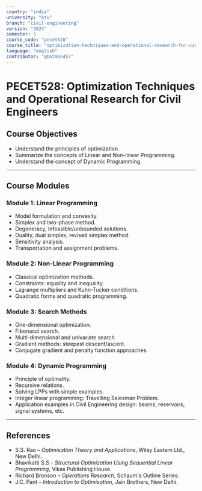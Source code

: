```yaml
---
country: "india"
university: "ktu"
branch: "civil-engineering"
version: "2024"
semester: 5
course_code: "pecet528"
course_title: "optimization-techniques-and-operational-research-for-civil-engineers"
language: "english"
contributor: "@batman457"
---
```


# PECET528: Optimization Techniques and Operational Research for Civil Engineers

## Course Objectives
- Understand the principles of optimization.
- Summarize the concepts of Linear and Non-linear Programming.
- Understand the concept of Dynamic Programming.

---

## Course Modules

### Module 1: Linear Programming
- Model formulation and convexity.
- Simplex and two-phase method.
- Degeneracy, infeasible/unbounded solutions.
- Duality, dual simplex, revised simplex method.
- Sensitivity analysis.
- Transportation and assignment problems.

### Module 2: Non-Linear Programming
- Classical optimization methods.
- Constraints: equality and inequality.
- Lagrange multipliers and Kuhn-Tucker conditions.
- Quadratic forms and quadratic programming.

### Module 3: Search Methods
- One-dimensional optimization.
- Fibonacci search.
- Multi-dimensional and univariate search.
- Gradient methods: steepest descent/ascent.
- Conjugate gradient and penalty function approaches.

### Module 4: Dynamic Programming
- Principle of optimality.
- Recursive relations.
- Solving LPPs with simple examples.
- Integer linear programming: Travelling Salesman Problem.
- Application examples in Civil Engineering design: beams, reservoirs, signal systems, etc.

---

## References

- S.S. Rao – *Optimisation Theory and Applications*, Wiley Eastern Ltd., New Delhi.
- Bhavikatti S.S – *Structural Optimization Using Sequential Linear Programming*, Vikas Publishing House.
- Richard Bronson – *Operations Research*, Schaum's Outline Series.
- J.C. Pant – *Introduction to Optimisation*, Jain Brothers, New Delhi.

